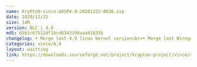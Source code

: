 ```yaml
---
name: KryPtoN-vince-AOSP4.9-20201222-0036.zip
date: 2020/12/22
size: 14M
version: BLC | 4.0 
md5: 65b1c67512df1bcd6343198aaa91035b
changelog: • Merge last 4.9 linux kernel version<br>• Merge last Wireguard version<br>• Other optimization
categories: vince/4.9
layout: waitting
link: https://downloads.sourceforge.net/project/krypton-project/vince/4.9/BLC/KryPtoN-vince-AOSP4.9-20201222-0036.zip?r=https%3A%2F%2Fsourceforge.net%2Fprojects%2Fkrypton-project%2Ffiles%2Fvince%2F4.9%2FBLC%2F&ts=1608575056&use_mirror=master
---
```

